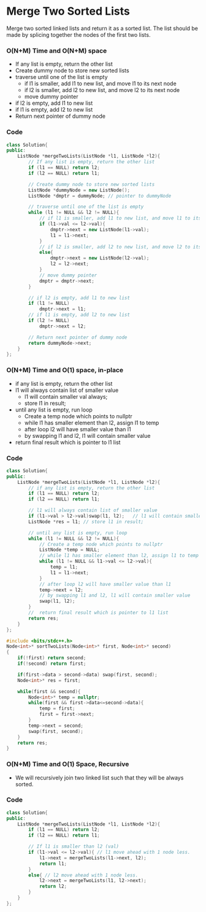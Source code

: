 # Merge Two Sorted Lists

Merge two sorted linked lists and return it as a sorted list. The list should be made by splicing together the nodes of the first two lists.

### O(N+M) Time and O(N+M) space

-   If any list is empty, return the other list
-   Create dummy node to store new sorted lists
-   traverse until one of the list is empty
    -   if l1 is smaller, add l1 to new list, and move l1 to its next node
    -   if l2 is smaller, add l2 to new list, and move l2 to its next node
    -   move dummy pointer
-   if l2 is empty, add l1 to new list
-   if l1 is empty, add l2 to new list
-   Return next pointer of dummy node

### Code

```cpp
class Solution{
public:
    ListNode *mergeTwoLists(ListNode *l1, ListNode *l2){
        // If any list is empty, return the other list
        if (l1 == NULL) return l2;
        if (l2 == NULL) return l1;

        // Create dummy node to store new sorted lists
        ListNode *dummyNode = new ListNode();
        ListNode *dmptr = dummyNode; // pointer to dummyNode

        // traverse until one of the list is empty
        while (l1 != NULL && l2 != NULL){
            // if l1 is smaller, add l1 to new list, and move l1 to its next node
            if (l1->val <= l2->val){
                dmptr->next = new ListNode(l1->val);
                l1 = l1->next;
            }
            // if l2 is smaller, add l2 to new list, and move l2 to its next node
            else{
                dmptr->next = new ListNode(l2->val);
                l2 = l2->next;
            }
            // move dummy pointer
            dmptr = dmptr->next;
        }

        // if l2 is empty, add l1 to new list
        if (l1 != NULL)
            dmptr->next = l1;
        // if l1 is empty, add l2 to new list
        if (l2 != NULL)
            dmptr->next = l2;

        // Return next pointer of dummy node
        return dummyNode->next;
    }
};
```

### O(N+M) Time and O(1) space, in-place

-   if any list is empty, return the other list
-   l1 will always contain list of smaller value
    -   l1 will contain smaller val always;
    -   store l1 in result;
-   until any list is empty, run loop
    -   Create a temp node which points to nullptr
    -   while l1 has smaller element than l2, assign l1 to temp
    -   after loop l2 will have smaller value than l1
    -   by swapping l1 and l2, l1 will contain smaller value
-   return final result which is pointer to l1 list

### Code

```cpp
class Solution{
public:
    ListNode *mergeTwoLists(ListNode *l1, ListNode *l2){
        // if any list is empty, return the other list
        if (l1 == NULL) return l2;
        if (l2 == NULL) return l1;

        // l1 will always contain list of smaller value
        if (l1->val > l2->val)swap(l1, l2);   // l1 will contain smaller val always;
        ListNode *res = l1; // store l1 in result;

        // until any list is empty, run loop
        while (l1 != NULL && l2 != NULL){
            // Create a temp node which points to nullptr
            ListNode *temp = NULL;
            // while l1 has smaller element than l2, assign l1 to temp
            while (l1 != NULL && l1->val <= l2->val){
                temp = l1;
                l1 = l1->next;
            }
            // after loop l2 will have smaller value than l1
            temp->next = l2;
            // by swapping l1 and l2, l1 will contain smaller value
            swap(l1, l2);
        }
        //  return final result which is pointer to l1 list
        return res;
    }
};
```

```cpp
#include <bits/stdc++.h>
Node<int>* sortTwoLists(Node<int>* first, Node<int>* second)
{
    if(!first) return second;
    if(!second) return first;

    if(first->data > second->data) swap(first, second);
    Node<int>* res = first;

    while(first && second){
        Node<int>* temp = nullptr;
        while(first && first->data<=second->data){
            temp = first;
            first = first->next;
        }
        temp->next = second;
        swap(first, second);
    }
    return res;
}
```

### O(N+M) Time and O(1) Space, Recursive

-   We will recursively join two linked list such that they will be always sorted.

### Code

```cpp
class Solution{
public:
    ListNode *mergeTwoLists(ListNode *l1, ListNode *l2){
        if (l1 == NULL) return l2;
        if (l2 == NULL) return l1;

        // If l1 is smaller than l2 (val)
        if (l1->val <= l2->val){ // l1 move ahead with 1 node less.
            l1->next = mergeTwoLists(l1->next, l2);
            return l1;
        }
        else{ // l2 move ahead with 1 node less.
            l2->next = mergeTwoLists(l1, l2->next);
            return l2;
        }
    }
};
```
